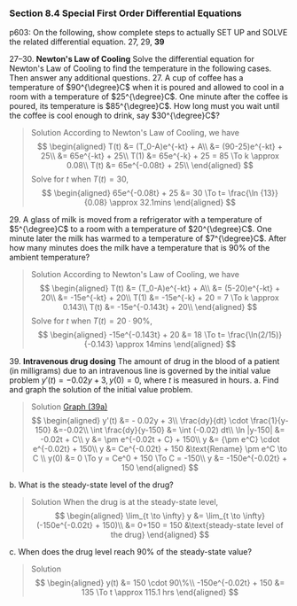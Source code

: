 ### Section 8.4 Special First Order Differential Equations
p603: On the following, show complete steps to actually SET UP and SOLVE the related differential equation. 27, 29, **39**

27–30\. **Newton's Law of Cooling** Solve the differential equation for Newton's Law of Cooling to find the temperature in the following cases. Then answer any additional questions.
27\. A cup of coffee has a temperature of $90^{\degree}C$ when it is poured and allowed to cool in a room with a temperature of $25^{\degree}C$. One minute after the coffee is poured, its temperature is $85^{\degree}C$. How long must you wait until the coffee is cool enough to drink, say $30^{\degree}C$?
>Solution
According to Newton's Law of Cooling, we have
$$
\begin{aligned}
T(t) &= (T_0-A)e^{-kt} + A\\
&= (90-25)e^{-kt} + 25\\
&= 65e^{-kt} + 25\\
T(1) &= 65e^{-k} + 25 = 85 \To k \approx 0.08\\
T(t) &= 65e^{-0.08t} + 25\\
\end{aligned}
$$
Solve for $t$ when $T(t) = 30$,
$$
\begin{aligned}
65e^{-0.08t} + 25 &= 30 \To t= \frac{\ln {13}}{0.08} \approx 32.1mins
\end{aligned}
$$

29\. A glass of milk is moved from a refrigerator with a temperature of $5^{\degree}C$ to a room with a temperature of $20^{\degree}C$. One minute later the milk has warmed to a temperature of $7^{\degree}C$. After how many minutes does the milk have a temperature that is $90\%$ of the ambient temperature?
>Solution
According to Newton's Law of Cooling, we have
$$
\begin{aligned}
T(t) &= (T_0-A)e^{-kt} + A\\
&= (5-20)e^{-kt} + 20\\
&= -15e^{-kt} + 20\\
T(1) &= -15e^{-k} + 20 = 7 \To k \approx 0.143\\
T(t) &= -15e^{-0.143t} + 20\\
\end{aligned}
$$
Solve for $t$ when $T(t) = 20\cdot 90\%$,
$$
\begin{aligned}
-15e^{-0.143t} + 20 &= 18 \To t= \frac{\ln(2/15)}{-0.143} \approx 14mins
\end{aligned}
$$

39\. **Intravenous drug dosing** The amount of drug in the blood of a patient (in milligrams) due to an intravenous line is governed by the initial value problem $y'(t) = - 0.02y + 3, y(0) = 0$, where $t$ is measured in hours.
a. Find and graph the solution of the initial value problem.
>Solution
[Graph (39a)](https://www.geogebra.org/graphing/D8GJvuxQ)
$$
\begin{aligned}
y'(t) &= - 0.02y + 3\\
\frac{dy}{dt} \cdot \frac{1}{y-150} &=-0.02\\
\int \frac{dy}{y-150} &= \int (-0.02) dt\\
\ln |y-150| &= -0.02t + C\\
y &= \pm e^{-0.02t + C} + 150\\
y &= {\pm e^C} \cdot e^{-0.02t} + 150\\
y &= Ce^{-0.02t} + 150 &\text{Rename} \pm e^C \to C \\
y(0) &= 0 \To y = Ce^0 + 150 \To C = -150\\
y &= -150e^{-0.02t} + 150
\end{aligned}
$$

b. What is the steady-state level of the drug?
>Solution
When the drug is at the steady-state level,
$$
\begin{aligned}
\lim_{t \to \infty} y &= \lim_{t \to \infty} (-150e^{-0.02t} + 150)\\
&= 0+150 = 150 &\text{steady-state level of the drug}
\end{aligned}
$$

c. When does the drug level reach $90\%$ of the steady-state value?
>Solution
$$
\begin{aligned}
y(t) &= 150 \cdot 90\%\\
-150e^{-0.02t} + 150 &= 135 \To t \approx 115.1 hrs
\end{aligned}
$$
